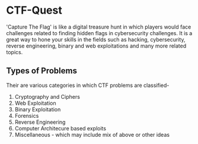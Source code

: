 # CTF-Quest
'Capture The Flag' is like a digital treasure hunt in which players would face challenges related to finding hidden flags in cybersecurity challenges. It is a great way to hone your skills in the fields such as hacking, cybersecurity, reverse engineering, binary and web exploitations and many more related topics.

## Types of Problems
Their are various categories in which CTF problems are classified-
1) Cryptography and Ciphers
2) Web Exploitation
3) Binary Exploitation
4) Forensics
5) Reverse Engineering
6) Computer Architecure based exploits
7) Miscellaneous - which may include mix of above or other ideas

